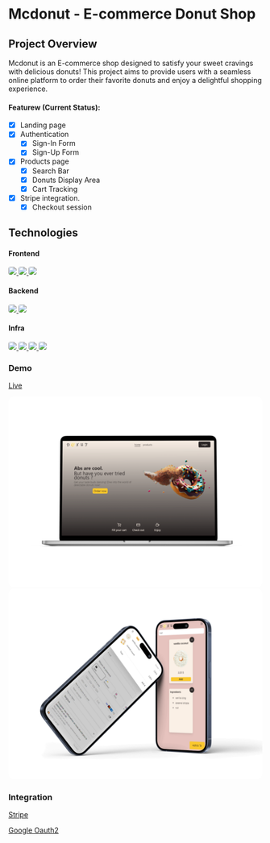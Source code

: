 # Mcdonut - E-commerce Donut Shop

## Project Overview

Mcdonut is an E-commerce shop designed to satisfy your sweet cravings with delicious donuts! This project aims to provide users with a seamless online platform to order their favorite donuts and enjoy a delightful shopping experience.

#### Featurew (Current Status):

- [x] Landing page
- [x] Authentication
  - [x] Sign-In Form
  - [x] Sign-Up Form
- [x] Products page
  - [x] Search Bar
  - [x] Donuts Display Area
  - [x] Cart Tracking
- [x] Stripe integration.
  - [x] Checkout session

## Technologies

#### Frontend

<a href="https://angular.io/" target="_blank"> 
    <img src="https://img.shields.io/badge/Angular-DD0031.svg?style=for-the-badge&logo=Angular&logoColor=white" style="border-radius:4px"/>
</a>
<a href="https://ngrx.io/" target="_blank"> 
    <img src="https://img.shields.io/badge/NgRx-BA2BD2.svg?style=for-the-badge&logo=NgRx&logoColor=white" style="border-radius:4px"/>
    
</a>

<a href="https://tailwindcss.com" target="_blank"> 
    <img src="https://img.shields.io/badge/Tailwind%20CSS-06B6D4.svg?style=for-the-badge&logo=Tailwind-CSS&logoColor=white" style="border-radius:4px"/>
</a>

#### Backend

<a href="https://www.postgresql.org/" target="_blank"> 
    <img src="https://img.shields.io/badge/PostgreSQL-4169E1.svg?style=for-the-badge&logo=PostgreSQL&logoColor=white" style="border-radius:4px"/>
</a>
<a href="https://adonisjs.com/" target="_blank"> 
    <img src="https://img.shields.io/badge/AdonisJS-5A45FF.svg?style=for-the-badge&logo=AdonisJS&logoColor=white" style="border-radius:4px"/>
</a>

#### Infra

<a href="https://www.cloudflare.com/" target="_blank"> 
    <img src="https://img.shields.io/badge/Cloudflare-F38020.svg?style=for-the-badge&logo=Cloudflare&logoColor=white" style="border-radius:4px"/>
</a>
<a href="https://www.docker.com/" target="_blank"> 
    <img src="https://img.shields.io/badge/Docker-2496ED.svg?style=for-the-badge&logo=Docker&logoColor=white" style="border-radius:4px"/>
</a>

<a href="https://aws.amazon.com/s3/" target="_blank"> 
    <img src="https://img.shields.io/badge/Amazon%20S3-569A31.svg?style=for-the-badge&logo=Amazon-S3&logoColor=white" style="border-radius:4px"/>
</a>
<a href="https://vercel.com/" target="_blank"> 
    <img src="https://img.shields.io/badge/Vercel-000000.svg?style=for-the-badge&logo=Vercel&logoColor=white" style="border-radius:4px"/>
</a>

### Demo

<a href="https://mcdonut.vertix.tech" target="_blank">Live</a>

<div class="" style="display: flex; justify-content: space-around;">
   <div class="">
    <a href="https://mcdonut.vertix.tech/" target="_blank"> 
        <img src=".github\images\mcdonut-laptop1.png" style="border-radius:9px;  "/>
    </a>
     <a href="https://mcdonut.vertix.tech/" target="_blank"> 
        <img src=".github\images\mcdonut-phone1.png " style="border-radius:9px; "/>
    </a>
   </div>

</div>

### Integration

<a href="https://stripe.com" target="_blank">Stripe</a>

<a href="https://developers.google.com/identity/protocols/oauth2?hl=fr" target="_blank">Google Oauth2</a>
